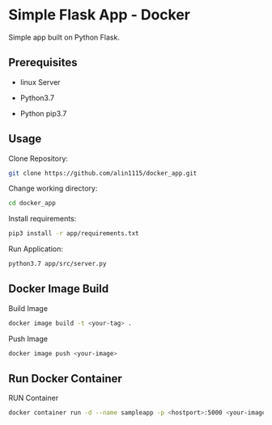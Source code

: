 # Simple Flask App - Docker

Simple app built on Python Flask. 

## Prerequisites

* linux Server

* Python3.7

* Python pip3.7

## Usage

Clone Repository:
```bash
git clone https://github.com/alin1115/docker_app.git
```

Change working directory:
```bash
cd docker_app
```

Install requirements: 
```bash
pip3 install -r app/requirements.txt
```

Run Application:
```bash
python3.7 app/src/server.py
```
## Docker Image Build

Build Image 
```bash
docker image build -t <your-tag> .
```

Push Image
```bash
docker image push <your-image>
```

## Run Docker Container 

RUN Container 
```bash
docker container run -d --name sampleapp -p <hostport>:5000 <your-image-tag>